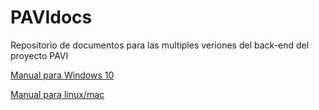 # PAVIdocs

Repositorio de documentos para las multiples veriones del back-end del proyecto PAVI

[Manual para Windows 10](https://github.com/HectorCosgalla/PAVIdocs/blob/main/manuales/ManualUsuarioWin10.md)

[Manual para linux/mac](https://github.com/HectorCosgalla/PAVIdocs/blob/main/manuales/ManualUsuarioLinuxMac.md)
